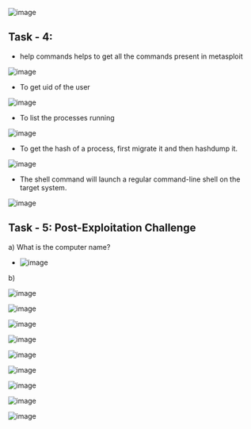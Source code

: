 

![image](https://github.com/Akhilkj123/Cyber-Security/assets/65653010/7d0a895b-7db9-475d-b5c8-03dbcd526b85)


## Task - 4: 
- help commands helps to get all the commands present in metasploit

![image](https://github.com/Akhilkj123/Cyber-Security/assets/65653010/a9665a4b-2f3a-4d0b-9783-5c08cb425811)

- To get uid of the user

![image](https://github.com/Akhilkj123/Cyber-Security/assets/65653010/d86b4e20-f76a-4543-a9a9-81273c8e4144)

- To list the processes running

![image](https://github.com/Akhilkj123/Cyber-Security/assets/65653010/78771ed4-f6a7-4b92-aa27-8cee3c5dc9e2)

- To get the hash of a process, first migrate it and then hashdump it.

![image](https://github.com/Akhilkj123/Cyber-Security/assets/65653010/d3eaec09-1471-4f2d-b1ea-f91b0057ee37)

- The shell command will launch a regular command-line shell on the target system.

![image](https://github.com/Akhilkj123/Cyber-Security/assets/65653010/2a38bffb-96b9-47b3-9ac3-f0157c51b7af)


## Task - 5: Post-Exploitation Challenge
a) What is the computer name?

- ![image](https://github.com/Akhilkj123/Cyber-Security/assets/65653010/3471c8f6-ccd2-42f9-953f-8fd2051348b5)

b) 

![image](https://github.com/Akhilkj123/Cyber-Security/assets/65653010/2b52d347-47c8-487b-bdfe-19bd1ad99b36)

![image](https://github.com/Akhilkj123/Cyber-Security/assets/65653010/1afa3c5b-57df-475c-9d1f-4d4edb6aebf2)

![image](https://github.com/Akhilkj123/Cyber-Security/assets/65653010/109b163e-08ad-492e-9caa-1ad114d92282)

![image](https://github.com/Akhilkj123/Cyber-Security/assets/65653010/4a8647f8-4a11-4ec2-ae7d-7b9959a16fad)

![image](https://github.com/Akhilkj123/Cyber-Security/assets/65653010/503af26f-4920-402a-824e-c70da0b0a416)

![image](https://github.com/Akhilkj123/Cyber-Security/assets/65653010/70d6b9bc-aa79-4309-8661-0f9767ecfd93)

![image](https://github.com/Akhilkj123/Cyber-Security/assets/65653010/25c75532-c892-4b0f-b34a-a21b87b47e99)

![image](https://github.com/Akhilkj123/Cyber-Security/assets/65653010/5a4e9231-d7da-4367-aaf4-de2b3a959a41)

![image](https://github.com/Akhilkj123/Cyber-Security/assets/65653010/8efb2aca-a3aa-4ece-ac21-f57a7f7e1e36)


